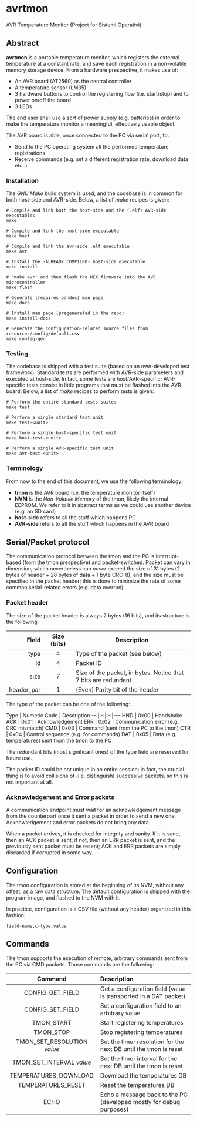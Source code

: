# avrtmon
AVR Temperature Monitor (Project for Sistemi Operativi)

## Abstract

**avrtmon** is a portable temperature monitor, which registers the external
temperature at a constant rate, and save each registration in a non-volatile
memory storage device. 
From a hardware prespective, it makes use of:

* An AVR board (AT2560) as the central controller
* A temperature sensor (LM35)
* 3 hardware buttons to control the registering flow (i.e. start/stop) and to
power on/off the board
* 3 LEDs

The end user shall use a sort of power supply (e.g. batteries) in order to make
the temperature monitor a meaningful, effectively usable object.

The AVR board is able, once connected to the PC via serial port, to:

* Send to the PC operating system all the performed temperature registrations
* Receive commands (e.g. set a different registration rate, download data etc..)

### Installation
The _GNU Make_ build system is used, and the codebase is in common for both
host-side and AVR-side. Below, a list of _make_ recipes is given:

```
# Compile and link both the host-side and the (.elf) AVR-side executables
make

# Compile and link the host-side executable
make host

# Compile and link the avr-side .elf executable
make avr

# Install the -ALREADY COMPILED- host-side executable
make install

# 'make avr' and then flash the HEX firmware into the AVR microcontroller
make flash

# Generate (requires pandoc) man page
make docs

# Install man page (pregenerated in the repo)
make install-docs

# Generate the configuration-related source files from resources/config/default.csv
make config-gen
```

### Testing
The codebase is shipped with a test suite (based on an own-developed test framework).
Standard tests are performed with AVR-side parameters and executed at host-side.
In fact, some tests are host/AVR-specific; AVR-specific tests consist in little
programs that must be flashed into the AVR board.
Below, a list of _make_ recipes to perform tests is given:

```
# Perform the entire standard tests suite:
make test

# Perform a single standard test unit
make test-<unit>

# Perform a single host-specific test unit
make host-test-<unit>

# Perform a single AVR-specific test unit
make avr-test-<unit>
```

### Terminology

From now to the end of this document, we use the following terminology:

* **tmon** is the AVR board (i.e. the temperature monitor itself)
* **NVM** is the _Non-Volatile Memory_ of the tmon, likely the internal EEPROM.
We refer to it in abstract terms as we could use another device (e.g. an SD card)
* **host-side** refers to all the stuff which happens PC
* **AVR-side** refers to all the stuff which happens in the AVR board


## Serial/Packet protocol

The communication protocol between the tmon and the PC is interrupt-based (from
the tmon prespective) and packet-switched. Packet can vary in dimension, which
nevertheless can _never_ exceed the size of 31 bytes (2 bytes of header + 28
bytes of data + 1 byte CRC-8), and the size must be specified in the packet 
header; this is done to minimize the rate of some common serial-related errors
(e.g. data overrun)

### Packet header

The size of the packet header is always 2 bytes (16 bits), and its structure is
the following:

Field | Size (bits) | Description
--:|:-:|---
type |4 | Type of the packet (see below)
id   |4 | Packet ID
size |7 | Size of the packet, in bytes. Notice that 7 bits are redundant
header\_par |1 | (Even) Parity bit of the header

The type of the packet can be one of the following:

Type | Numeric Code | Description
--:|:-:|:-:|---
HND | 0x00 | Handshake
ACK | 0x01 | Acknowledgement
ERR | 0x02 | Communication error (e.g. CRC mismatch)
CMD | 0x03 | Command (sent from the PC to the tmon)
CTR | 0x04 | Control sequence (e.g. for commands)
DAT | 0x05 | Data (e.g. temperatures) sent from the tmon to the PC

The redundant bits (most significant ones) of the type field are reserved for
future use.

The packet ID could be not unique in an entire session; in fact, the crucial
thing is to avoid collisions of (i.e. distinguish) successive packets, so this
is not important at all.

### Acknowledgement and Error packets

A communication endpoint must wait for an acknowledgement message from the
counterpart once it sent a packet in order to send a new one. 
Acknowledgement and error packets do not bring any data.

When a packet arrives, it is checked for integrity and sanity. If it is sane,
then an ACK packet is sent; if not, then an ERR packet is sent, and the
previously sent packet must be resent; ACK and ERR packets are simply discarded
if corrupted in some way.


## Configuration

The tmon configuration is stored at the beginning of its NVM, without any offset,
as a raw data structure. The default configuration is shipped with the program
image, and flashed to the NVM with it.

In practice, configuration is a CSV file (without any header) organized in this fashion:

```
field-name,c-type,value
```

## Commands

The tmon supports the execution of remote, arbitrary commands sent from the PC
via CMD packets. Those commands are the following:

Command | Description
:-:|:--
CONFIG\_GET\_FIELD | Get a configuration field (value is transported in a DAT packet)
CONFIG\_SET\_FIELD | Set a configuration field to an arbitrary value
TMON\_START | Start registering temperatures
TMON\_STOP | Stop registering temperatures
TMON\_SET\_RESOLUTION _value_ | Set the timer resolution for the next DB until the tmon is reset
TMON\_SET\_INTERVAL _value_ | Set the timer interval for the next DB until the tmon is reset
TEMPERATURES\_DOWNLOAD | Download the temperatures DB
TEMPERATURES\_RESET | Reset the temperatures DB
ECHO | Echo a message back to the PC (developed mostly for debug purposes)
